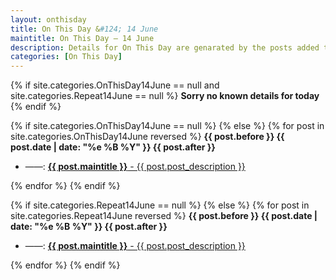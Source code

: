 ```yaml
---
layout: onthisday
title: On This Day &#124; 14 June
maintitle: On This Day — 14 June
description: Details for On This Day are genarated by the posts added to the website so the content is subject to changes/updates over time.
categories: [On This Day]
---
```


{% if site.categories.OnThisDay14June == null and site.categories.Repeat14June == null %}
<strong>Sorry no known details for today</strong>
{% endif %}

{% if site.categories.OnThisDay14June == null %}
{% else %}
{% for post in site.categories.OnThisDay14June reversed %}
<strong>{{ post.before }} {{ post.date | date: "%e %B %Y" }} {{ post.after }}</strong>
<ul>
<li> ——: <a href="{{ post.url }}"><strong>{{ post.maintitle }}</strong> - {{ post.post_description }}</a></li>
</ul>
{% endfor %}
{% endif %}

{% if site.categories.Repeat14June == null %}
{% else %}
{% for post in site.categories.Repeat14June reversed %}
<strong>{{ post.before }} {{ post.date | date: "%e %B %Y" }} {{ post.after }}</strong>
<ul>
<li> ——: <a href="{{ post.url }}"><strong>{{ post.maintitle }}</strong> - {{ post.post_description }}</a></li>
</ul>
{% endfor %}
{% endif %}
